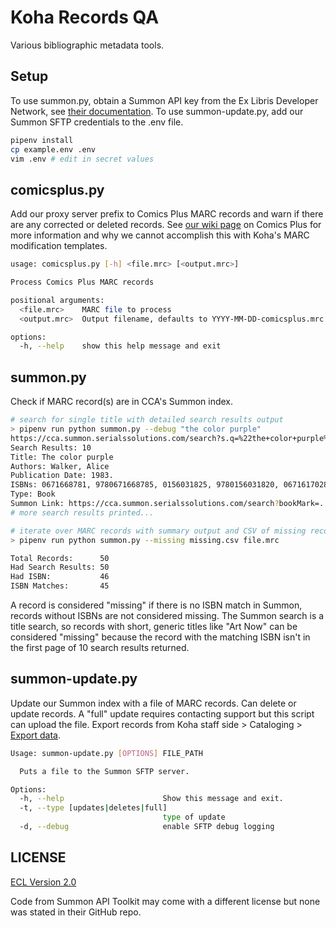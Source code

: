 # Koha Records QA

Various bibliographic metadata tools.

## Setup

To use summon.py, obtain a Summon API key from the Ex Libris Developer Network, see [their documentation](https://knowledge.exlibrisgroup.com/Summon/Product_Documentation/Configuring_The_Summon_Service/Configurations_Outside_of_the_Summon_Administration_Console/Summon%3A_Using_the_Summon_API). To use summon-update.py, add our Summon SFTP credentials to the .env file.

```sh
pipenv install
cp example.env .env
vim .env # edit in secret values
```

## comicsplus.py

Add our proxy server prefix to Comics Plus MARC records and warn if there are any corrected or deleted records. See [our wiki page](https://sites.google.com/cca.edu/librarieswiki/home/cataloging/ebook-import/comicsplus) on Comics Plus for more information and why we cannot accomplish this with Koha's MARC modification templates.

```sh
usage: comicsplus.py [-h] <file.mrc> [<output.mrc>]

Process Comics Plus MARC records

positional arguments:
  <file.mrc>    MARC file to process
  <output.mrc>  Output filename, defaults to YYYY-MM-DD-comicsplus.mrc

options:
  -h, --help    show this help message and exit
```

## summon.py

Check if MARC record(s) are in CCA's Summon index.

```sh
# search for single title with detailed search results output
> pipenv run python summon.py --debug "the color purple"
https://cca.summon.serialssolutions.com/search?s.q=%22the+color+purple%22&s.fvf=SourceType%2CLibrary+Catalog%2Cf
Search Results: 10
Title: The color purple
Authors: Walker, Alice
Publication Date: 1983.
ISBNs: 0671668781, 9780671668785, 0156031825, 9780156031820, 0671617028, 9780671617028, 9780151191543, 0151191549
Type: Book
Summon Link: https://cca.summon.serialssolutions.com/search?bookMark=...
# more search results printed...

# iterate over MARC records with summary output and CSV of missing records
> pipenv run python summon.py --missing missing.csv file.mrc

Total Records:      50
Had Search Results: 50
Had ISBN:           46
ISBN Matches:       45
```

A record is considered "missing" if there is no ISBN match in Summon, records without ISBNs are not considered missing. The Summon search is a title search, so records with short, generic titles like "Art Now" can be considered "missing" because the record with the matching ISBN isn't in the first page of 10 search results returned.

## summon-update.py

Update our Summon index with a file of MARC records. Can delete or update records. A "full" update requires contacting support but this script can upload the file. Export records from Koha staff side > Cataloging > [Export data](https://library-staff.cca.edu/cgi-bin/koha/tools/export.pl).

```sh
Usage: summon-update.py [OPTIONS] FILE_PATH

  Puts a file to the Summon SFTP server.

Options:
  -h, --help                      Show this message and exit.
  -t, --type [updates|deletes|full]
                                  type of update
  -d, --debug                     enable SFTP debug logging
```

## LICENSE

[ECL Version 2.0](https://opensource.org/licenses/ECL-2.0)

Code from Summon API Toolkit may come with a different license but none was stated in their GitHub repo.

